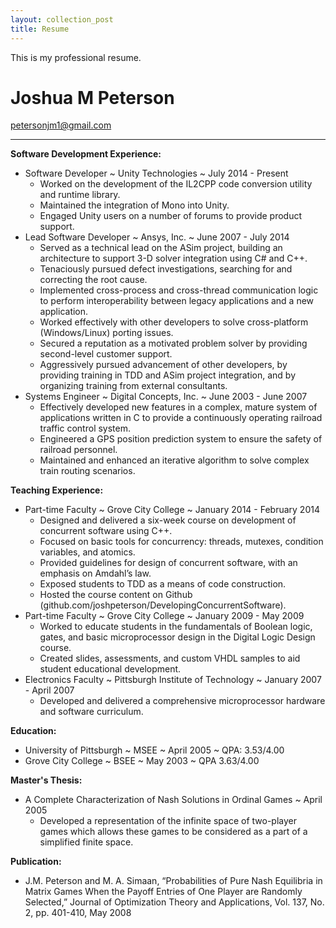 ```yaml
---
layout: collection_post
title: Resume
---
```

This is my professional resume.

# Joshua M Peterson
petersonjm1@gmail.com

<hr>

**Software Development Experience:**

* Software Developer ~ Unity Technologies ~ July 2014 - Present
  * Worked on the development of the IL2CPP code conversion utility and runtime library.
  * Maintained the integration of Mono into Unity.
  * Engaged Unity users on a number of forums to provide product support.
* Lead Software Developer ~ Ansys, Inc. ~ June 2007 - July 2014
  * Served as a technical lead on the ASim project, building an architecture to support
3-D solver integration using C# and C++.
  * Tenaciously pursued defect investigations, searching for and correcting the root
cause.
  * Implemented cross-process and cross-thread communication logic to perform
interoperability between legacy applications and a new application.
  * Worked effectively with other developers to solve cross-platform (Windows/Linux)
porting issues.
  * Secured a reputation as a motivated problem solver by providing second-level
customer support.
  * Aggressively pursued advancement of other developers, by providing training in TDD
and ASim project integration, and by organizing training from external consultants.
* Systems Engineer ~ Digital Concepts, Inc. ~ June 2003 - June 2007
  * Effectively developed new features in a complex, mature system of applications
written in C to provide a continuously operating railroad traffic control system.
  * Engineered a GPS position prediction system to ensure the safety of railroad personnel.
  * Maintained and enhanced an iterative algorithm to solve complex train routing
scenarios.

**Teaching Experience:**

* Part-time Faculty ~ Grove City College ~ January 2014 - February
2014
  * Designed and delivered a six-week course on development of concurrent software
using C++.
  * Focused on basic tools for concurrency: threads, mutexes, condition variables, and
atomics.
  * Provided guidelines for design of concurrent software, with an emphasis on Amdahl’s
law.
  * Exposed students to TDD as a means of code construction.
  * Hosted the course content on Github
(github.com/joshpeterson/DevelopingConcurrentSoftware).
* Part-time Faculty ~ Grove City College ~ January 2009 - May 2009
  * Worked to educate students in the fundamentals of Boolean logic, gates, and basic
microprocessor design in the Digital Logic Design course.
  * Created slides, assessments, and custom VHDL samples to aid student educational
development.
* Electronics Faculty ~ Pittsburgh Institute of Technology ~ January 2007 - April 2007
  * Developed and delivered a comprehensive microprocessor hardware and software
curriculum.

**Education:**

* University of Pittsburgh ~ MSEE ~ April 2005 ~ QPA: 3.53/4.00
* Grove City College ~ BSEE ~ May 2003 ~ QPA 3.63/4.00


**Master's Thesis:**

* A Complete Characterization of Nash Solutions in Ordinal Games ~ April 2005
  * Developed a representation of the infinite space of two-player games which allows
these games to be considered as a part of a simplified finite space.

**Publication:**

* J.M. Peterson and M. A. Simaan, “Probabilities of Pure Nash Equilibria in Matrix
Games When the Payoff Entries of One Player are Randomly Selected,” Journal of
Optimization Theory and Applications, Vol. 137, No. 2, pp. 401-410, May 2008
